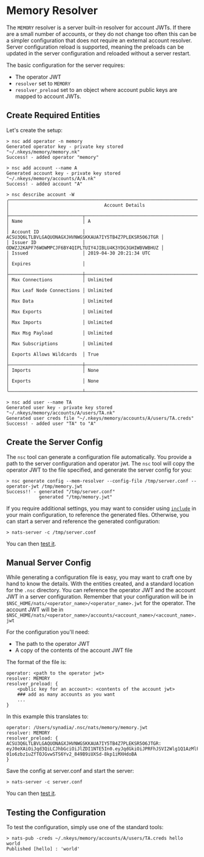 # Memory Resolver

The `MEMORY` resolver is a server built-in resolver for account JWTs. If there are a small number of accounts, or they do not change too often this can be a simpler configuration that does not require an external account resolver. Server configuration reload is supported, meaning the preloads can be updated in the server configuration and reloaded without a server restart.

The basic configuration for the server requires:

* The operator JWT
* `resolver` set to `MEMORY`
* `resolver_preload` set to an object where account public keys are mapped to account JWTs.

## Create Required Entities

Let's create the setup:

```text
> nsc add operator -n memory
Generated operator key - private key stored "~/.nkeys/memory/memory.nk"
Success! - added operator "memory"

> nsc add account --name A
Generated account key - private key stored "~/.nkeys/memory/accounts/A/A.nk"
Success! - added account "A"

> nsc describe account -W
╭──────────────────────────────────────────────────────────────────────────────────────╮
│                                   Account Details                                    │
├───────────────────────────┬──────────────────────────────────────────────────────────┤
│ Name                      │ A                                                        │
│ Account ID                │ ACSU3Q6LTLBVLGAQUONAGXJHVNWGSKKAUA7IY5TB4Z7PLEKSR5O6JTGR │
│ Issuer ID                 │ ODWZJ2KAPF76WOWMPCJF6BY4QIPLTUIY4JIBLU4K3YDG3GHIWBVWBHUZ │
│ Issued                    │ 2019-04-30 20:21:34 UTC                                  │
│ Expires                   │                                                          │
├───────────────────────────┼──────────────────────────────────────────────────────────┤
│ Max Connections           │ Unlimited                                                │
│ Max Leaf Node Connections │ Unlimited                                                │
│ Max Data                  │ Unlimited                                                │
│ Max Exports               │ Unlimited                                                │
│ Max Imports               │ Unlimited                                                │
│ Max Msg Payload           │ Unlimited                                                │
│ Max Subscriptions         │ Unlimited                                                │
│ Exports Allows Wildcards  │ True                                                     │
├───────────────────────────┼──────────────────────────────────────────────────────────┤
│ Imports                   │ None                                                     │
│ Exports                   │ None                                                     │
╰───────────────────────────┴──────────────────────────────────────────────────────────╯

> nsc add user --name TA
Generated user key - private key stored "~/.nkeys/memory/accounts/A/users/TA.nk"
Generated user creds file "~/.nkeys/memory/accounts/A/users/TA.creds"
Success! - added user "TA" to "A"
```

## Create the Server Config

The `nsc` tool can generate a configuration file automatically. You provide a path to the server configuration and operator jwt. The `nsc` tool will copy the operator JWT to the file specified, and generate the server config for you:

```text
> nsc generate config --mem-resolver --config-file /tmp/server.conf --operator-jwt /tmp/memory.jwt
Success!! - generated "/tmp/server.conf"
            generated "/tmp/memory.jwt"
```

If you require additional settings, you may want to consider using [`include`](../../nats-server/configuration/#include-directive) in your main configuration, to reference the generated files. Otherwise, you can start a server and reference the generated configuration:

```text
> nats-server -c /tmp/server.conf
```

You can then [test it](mem_resolver.md#testing-the-configuration).

## Manual Server Config

While generating a configuration file is easy, you may want to craft one by hand to know the details. With the entities created, and a standard location for the `.nsc` directory. You can reference the operator JWT and the account JWT in a server configuration. Remember that your configuration will be in `$NSC_HOME/nats/<operator_name>/<operator_name>.jwt` for the operator. The account JWT will be in `$NSC_HOME/nats/<operator_name>/accounts/<account_name>/<account_name>.jwt`

For the configuration you'll need:

* The path to the operator JWT
* A copy of the contents of the account JWT file

The format of the file is:

```text
operator: <path to the operator jwt>
resolver: MEMORY
resolver_preload: {
    <public key for an account>: <contents of the account jwt>
    ### add as many accounts as you want
    ...
}
```

In this example this translates to:

```text
operator: /Users/synadia/.nsc/nats/memory/memory.jwt
resolver: MEMORY
resolver_preload: {
ACSU3Q6LTLBVLGAQUONAGXJHVNWGSKKAUA7IY5TB4Z7PLEKSR5O6JTGR: eyJ0eXAiOiJqd3QiLCJhbGciOiJlZDI1NTE5In0.eyJqdGkiOiJPRFhJSVI2Wlg1Q1AzMlFJTFczWFBENEtTSDYzUFNNSEZHUkpaT05DR1RLVVBISlRLQ0JBIiwiaWF0IjoxNTU2NjU1Njk0LCJpc3MiOiJPRFdaSjJLQVBGNzZXT1dNUENKRjZCWTRRSVBMVFVJWTRKSUJMVTRLM1lERzNHSElXQlZXQkhVWiIsIm5hbWUiOiJBIiwic3ViIjoiQUNTVTNRNkxUTEJWTEdBUVVPTkFHWEpIVk5XR1NLS0FVQTdJWTVUQjRaN1BMRUtTUjVPNkpUR1IiLCJ0eXBlIjoiYWNjb3VudCIsIm5hdHMiOnsibGltaXRzIjp7InN1YnMiOi0xLCJjb25uIjotMSwibGVhZiI6LTEsImltcG9ydHMiOi0xLCJleHBvcnRzIjotMSwiZGF0YSI6LTEsInBheWxvYWQiOi0xLCJ3aWxkY2FyZHMiOnRydWV9fX0._WW5C1triCh8a4jhyBxEZZP8RJ17pINS8qLzz-01o6zbz1uZfTOJGvwSTS6Yv2_849B9iUXSd-8kp1iMXHdoBA
}
```

Save the config at server.conf and start the server:

```text
> nats-server -c server.conf
```

You can then [test it](mem_resolver.md#testing-the-configuration).

## Testing the Configuration

To test the configuration, simply use one of the standard tools:

```text
> nats-pub -creds ~/.nkeys/memory/accounts/A/users/TA.creds hello world
Published [hello] : 'world'
```

